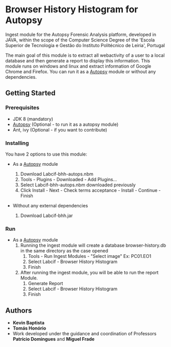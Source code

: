 # Browser History Histogram for Autopsy

Ingest module for the Autopsy Forensic Analysis platform, developed in JAVA, within the scope of the Computer Science 
Degree of the 'Escola Superior de Tecnologia e Gestão do Instituto Politécnico de Leiria', Portugal

The main goal of this module is to extract all webactivity of a user to a local database and then generate a report to display this information.
This module runs on windows and linux and extract information of Google Chrome and Firefox. You can run it as a [Autopsy](https://www.autopsy.com/)
module or without any dependencies.

## Getting Started

### Prerequisites
* JDK 8 (mandatory)
* [Autopsy](https://www.autopsy.com/) (Optional - to run it  as a autopsy module) 
* Ant, ivy (Optional - if you want to contribute)

### Installing
You have 2 options to use this module:
* As a [Autopsy](https://www.autopsy.com/)  module
    1. Download Labcif-bhh-autops.nbm
    2. Tools - Plugins - Downloaded - Add Plugins... 
    3. Select Labcif-bhh-autops.nbm downloaded previously
    4. Click Install - Next - Check terms acceptance - Install - Continue - Finish
    
    
* Without any external dependencies 
    1. Download Labcif-bhh.jar

### Run
* As a [Autopsy](https://www.autopsy.com/)  module
    1. Running the ingest module will create a database browser-history.db in the same directory as the case opened
        1. Tools - Run Ingest Modules - "Select image" Ex: PC01.EO1
        2. Select Labcif - Browser History Histogram
        3. Finish
    2. After running the ingest module, you will be able to run the report Module. 
        1. Generate Report
        2. Select Labcif - Browser History Histogram
        3. Finish


## Authors

* **Kevin Baptista**
* **Tomás Honório**
* Work developed under the guidance and coordination of Professors **Patrício Domingues** and **Miguel Frade**


